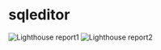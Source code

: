 # sqleditor
![Lighthouse report1](https://i.ibb.co/mysBSZh/1.png)
![Lighthouse report2](https://i.ibb.co/6yCmQPT/2.png)
